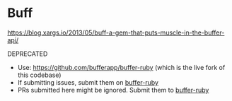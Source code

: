 # Buff

https://blog.xargs.io/2013/05/buff-a-gem-that-puts-muscle-in-the-buffer-api/

DEPRECATED

* Use: https://github.com/bufferapp/buffer-ruby (which is the live fork of this codebase)
* If submitting issues, submit them on [buffer-ruby](https://github.com/bufferapp/buffer-ruby)
* PRs submitted here might be ignored. Submit them to [buffer-ruby](https://github.com/bufferapp/buffer-ruby)
